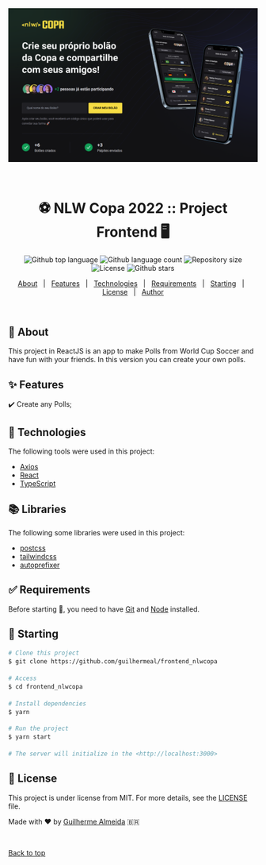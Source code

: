 <div align="center" id="top"> 
  <img src="https://github.com/guilhermeal/frontend_nlwcopa/blob/5f9df3c83c9254c657690b13da8e8754c4c806ea/public/print-page.png" alt="Web Application" />

  &#xa0;

  <!-- <a href="https://web.netlify.app">Demo</a> -->
</div>

<h1 align="center">⚽️ NLW Copa 2022 :: Project Frontend 🖥️
</h1>

<p align="center">
  <img alt="Github top language" src="https://img.shields.io/github/languages/top/guilhermeal/frontend_nlwcopa?color=56BEB8">
  <img alt="Github language count" src="https://img.shields.io/github/languages/count/guilhermeal/frontend_nlwcopa?color=56BEB8">
  <img alt="Repository size" src="https://img.shields.io/github/repo-size/guilhermeal/frontend_nlwcopa?color=56BEB8">
  <img alt="License" src="https://img.shields.io/github/license/guilhermeal/frontend_nlwcopa?color=56BEB8">
  <img alt="Github stars" src="https://img.shields.io/github/stars/guilhermeal/frontend_nlwcopa?color=56BEB8" />
</p>

<!-- Status -->

<!-- <h4 align="center"> 
	🚧  Web 🚀 Under construction...  🚧
</h4> 

<hr> -->

<p align="center">
  <a href="#dart-about">About</a> &#xa0; | &#xa0; 
  <a href="#sparkles-features">Features</a> &#xa0; | &#xa0;
  <a href="#rocket-technologies">Technologies</a> &#xa0; | &#xa0;
  <a href="#white_check_mark-requirements">Requirements</a> &#xa0; | &#xa0;
  <a href="#checkered_flag-starting">Starting</a> &#xa0; | &#xa0;
  <a href="#memo-license">License</a> &#xa0; | &#xa0;
  <a href="https://github.com/guilhermeal" target="_blank">Author</a>
</p>

<br>

## :dart: About ##

This project in ReactJS is an app to make Polls from World Cup Soccer and have fun with your friends. In this version you can create your own polls.


## :sparkles: Features ##

:heavy_check_mark: Create any Polls;

## :rocket: Technologies ##

The following tools were used in this project:

- [Axios](https://axios-http.com/)
- [React](https://pt-br.reactjs.org/)
- [TypeScript](https://www.typescriptlang.org/)

## 📚️ Libraries ##

The following some libraries were used in this project:

- [postcss]()
- [tailwindcss]()
- [autoprefixer]()

## :white_check_mark: Requirements ##

Before starting :checkered_flag:, you need to have [Git](https://git-scm.com) and [Node](https://nodejs.org/en/) installed.

## :checkered_flag: Starting ##

```bash
# Clone this project
$ git clone https://github.com/guilhermeal/frontend_nlwcopa

# Access
$ cd frontend_nlwcopa

# Install dependencies
$ yarn

# Run the project
$ yarn start

# The server will initialize in the <http://localhost:3000>
```

## :memo: License ##

This project is under license from MIT. For more details, see the [LICENSE](LICENSE.md) file.


Made with :heart: by <a href="https://github.com/guilhermeal" target="_blank">Guilherme Almeida</a> 🇧🇷

&#xa0;

<a href="#top">Back to top</a>
